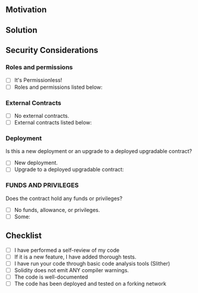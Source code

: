 <!--
Please provide a description above and review the requirements below.

Bug fixes and new features should include tests.
-->

## Motivation

 
<!--
Explain the context and why you're making that change. What is the problem
you're trying to solve? In some cases there is not a problem and this can be
thought of as being the motivation for your change.
-->

## Solution

<!--
Summarize the solution and provide any necessary context needed to understand
the code change.
-->

## Security Considerations

### Roles and permissions

- [ ] It's Permissionless!
- [ ] Roles and permissions listed below:

### External Contracts

- [ ] No external contracts.
- [ ] External contracts listed below:

### Deployment

Is this a new deployment or an upgrade to a deployed upgradable contract?

- [ ] New deployment.
- [ ] Upgrade to a deployed upgradable contract:

### FUNDS AND PRIVILEGES

Does the contract hold any funds or privileges?

- [ ] No funds, allowance, or privileges.
- [ ] Some:

## Checklist

- [ ] I have performed a self-review of my code
- [ ] If it is a new feature, I have added thorough tests.
- [ ] I have run your code through basic code analysis tools (Slither)
- [ ] Solidity does not emit ANY compiler warnings.
- [ ] The code is well-documented
- [ ] The code has been deployed and tested on a forking network
